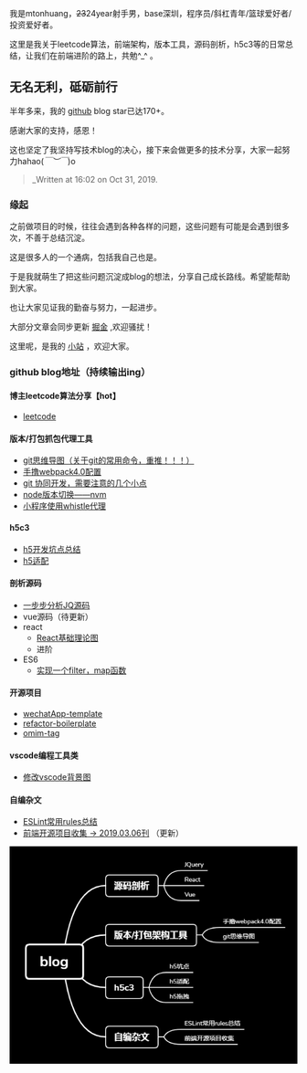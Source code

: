 我是mtonhuang，~~23~~24year射手男，base深圳，程序员/斜杠青年/篮球爱好者/投资爱好者。

这里是我关于leetcode算法，前端架构，版本工具，源码剖析，h5c3等的日常总结，让我们在前端进阶的路上，共勉^_^ 。


## 无名无利，砥砺前行
半年多来，我的 [github](https://github.com/mtonhuang/bolg) blog star已达170+。

感谢大家的支持，感恩！ 

这也坚定了我坚持写技术blog的决心，接下来会做更多的技术分享，大家一起努力hahao(*￣︶￣*)o  

> _Written at 16:02 on Oct 31, 2019.
### 缘起 

之前做项目的时候，往往会遇到各种各样的问题，这些问题有可能是会遇到很多次，不善于总结沉淀。

这是很多人的一个通病，包括我自己也是。

于是我就萌生了把这些问题沉淀成blog的想法，分享自己成长路线。希望能帮助到大家。

也让大家见证我的勤奋与努力，一起进步。

大部分文章会同步更新 [掘金](https://juejin.im/user/5b3ba41af265da0f4734f926/posts) ,欢迎骚扰！

这里呢，是我的 [小站](http://huangmiantong.cn/) ，欢迎大家。


### github blog地址（持续输出ing）

#### 博主leetcode算法分享【hot】
- [leetcode](https://github.com/mtonhuang/blog/blob/master/leetcode/readme.md)

#### 版本/打包抓包代理工具
- [git思维导图（关于git的常用命令，重推！！！）](https://github.com/mtonhuang/bolg/tree/master/git_mindMap)
- [手撸webpack4.0配置](https://github.com/mtonhuang/Multiple-page-boilerplate)
- [git 协同开发，需要注意的几个小点](https://github.com/mtonhuang/blog/blob/master/git_mindMap/git.md)
- [node版本切换——nvm](https://github.com/mtonhuang/blog/blob/master/packages/node/node.md)
- [小程序使用whistle代理](https://github.com/mtonhuang/blog/blob/master/packages/whistle-for-miniprogram/%E5%B0%8F%E7%A8%8B%E5%BA%8F%E4%BD%BF%E7%94%A8whistle%E4%BB%A3%E7%90%86.md)

#### h5c3
- [h5开发坑点总结](https://github.com/mtonhuang/bolg/tree/master/h5)
- [h5适配](https://github.com/mtonhuang/bolg/tree/master/h5/h5_adaptation)

#### 剖析源码
- [一步步分析JQ源码](https://github.com/mtonhuang/bolg/tree/master/analysis_jq)
- vue源码（待更新）
- react
    - [React基础理论图](https://github.com/mtonhuang/bolg/tree/master/React/basic_theory)
    - 进阶
- ES6
  - [实现一个filter，map函数](https://github.com/mtonhuang/blog/tree/master/packages/filter%26%26map%26%26reduce)

#### 开源项目
- [wechatApp-template](https://github.com/mtonhuang/wechatApp-template)
- [refactor-boilerplate](https://github.com/mtonhuang/refactor-boilerplate)
- [omim-tag](https://github.com/Tencent/omi/tree/master/packages/omim/src/tag)

#### vscode编程工具类
- [修改vscode背景图](https://github.com/mtonhuang/blog/tree/master/vscode/background)

#### 自编杂文
- [ESLint常用rules总结](https://github.com/mtonhuang/bolg/tree/master/ESLint_rules)
- [前端开源项目收集 -> 2019.03.06刊](https://github.com/mtonhuang/bolg/tree/master/collect) （更新）

![](https://github.com/mtonhuang/blog/blob/master/images/blog.png)

